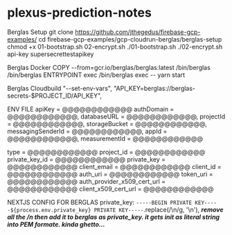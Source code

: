 # plexus-prediction-notes

Berglas Setup
git clone https://github.com/jthegedus/firebase-gcp-examples/
cd firebase-gcp-examples/gcp-cloudrun-berglas/berglas-setup
chmod +x 01-bootstrap.sh 02-encrypt.sh
./01-bootstrap.sh
./02-encrypt.sh api-key supersecrettestapikey

Berglas Docker
COPY --from=gcr.io/berglas/berglas:latest /bin/berglas /bin/berglas
ENTRYPOINT exec /bin/berglas exec -- yarn start

Berglas Cloudbuild
"--set-env-vars",
"API_KEY=berglas://berglas-secrets-$PROJECT_ID/API_KEY",


ENV FILE
apiKey = @@@@@@@@@@@@
authDomain = @@@@@@@@@@@@,
databaseURL = @@@@@@@@@@@@,
projectId = @@@@@@@@@@@@,
storageBucket = @@@@@@@@@@@@,
messagingSenderId = @@@@@@@@@@@@,
appId = @@@@@@@@@@@@,
measurementId = @@@@@@@@@@@@

type = @@@@@@@@@@@@
project_id = @@@@@@@@@@@@
private_key_id = @@@@@@@@@@@@
private_key = @@@@@@@@@@@@
client_email = @@@@@@@@@@@@
client_id = @@@@@@@@@@@@
auth_uri = @@@@@@@@@@@@
token_uri = @@@@@@@@@@@@
auth_provider_x509_cert_url = @@@@@@@@@@@@
client_x509_cert_url = @@@@@@@@@@@@

NEXTJS CONFIG FOR BERGLAS
private_key: `-----BEGIN PRIVATE KEY-----${process.env.private_key} PRIVATE KEY-----`.replace(/\\n/g, '\n'),
***remove all the /n then add it to berglas as private_key. it gets init as literal string into PEM formate. kinda ghetto...***

